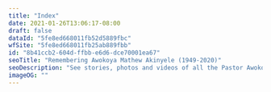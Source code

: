 ```yaml
---
title: "Index"
date: 2021-01-26T13:06:17-08:00
draft: false
dataId: "5fe8ed668011fb52d5889fbc"
wfSite: "5fe8ed668011fb25ab889fbb"
id: "8b41ccb2-604d-ffbb-e6d6-dce70001ea67"
seoTitle: "Remembering Awokoya Mathew Akinyele (1949-2020)"
seoDescription: "See stories, photos and videos of all the Pastor Awokoya Mathew Akinyele memorial events. He was popularly known as Desert warrior because of his passionate ministry to the Northern part of Nigeria and the Arab World (Sudan, Egypt & Lebanon)."
imageOG: ""
---
```

